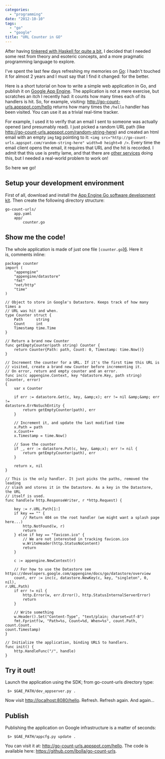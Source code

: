 ```yaml
---
categories:
  - "programming"
date: "2012-10-10"
tags:
  - "go"
  - "google"
title: "URL Counter in GO"
---
```


After having [tinkered with Haskell for quite a bit][1], I decided that I
needed some rest from theory and esoteric concepts, and a more pragmatic
programming language to explore.

I've spent the last few days refreshing my memories on [Go][2]: I hadn't
touched it for almost 2 years and I must say that I find it changed: for the
better.

Here is a short tutorial on how to write a simple web application in Go, and
publish it on [Google App Engine][3]. The application is not a mere exercise,
but scratches an itch I recently had: it counts how many times each of its
handlers is hit. So, for example, visiting:
<http://go-count-urls.appspot.com/hello> returns how many times the `/hello`
handler has been visited. You can use it as a trivial real-time tracker.

For example, I used it to verify that an email I sent to someone was actually
opened (and presumably read). I just picked a random URL path (like
<http://go-count-urls.appspot.com/random-string-here>) and created an html
email with an empty `img` tag pointing to it: `<img
src="http://go-count-urls.appspot.com/random-string-here" width=0 height=0 />`.
Every time the email client opens the email, it requires that URL and the hit
is recorded. I admit that this use is pretty lame, and that there are [other
services][4] doing this, but I needed a real-world problem to work on!

So here we go! 

## Setup your development environment

First of all, download and install the [App Engine Go software development kit][5]. Then create the following directory structure: 
    
    go-count-urls/
        app.yaml
        app/
            counter.go

## Show me the code!

The whole application is made of just one file `[counter.go`][6]. Here it is, comments inline:

    package counter
    import (
        "appengine"
        "appengine/datastore"
        "fmt"
        "net/http"
        "time"
    )
     
    // Object to store in Google's Datastore. Keeps track of how many times a
    // URL was hit and when.
    type Counter struct {
        Path      string
        Count     int
        Timestamp time.Time
    }
     
    // Return a brand new Counter
    func getEmptyCounter(path string) Counter {
        return Counter{Path: path, Count: 0, Timestamp: time.Now()}
    }
     
    // Increment the counter for a URL. If it's the first time this URL is
    // visited, create a brand new Counter before incrementing it.
    // On error, return and empty counter and an error.
    func inc(c appengine.Context, key *datastore.Key, path string) (Counter, error)
    {
        var x Counter
     
        if err := datastore.Get(c, key, &amp;x); err != nil &amp;&amp; err !=
    datastore.ErrNoSuchEntity {
            return getEmptyCounter(path), err
        }
     
        // Increment it, and update the last modified time
        x.Path = path
        x.Count++
        x.Timestamp = time.Now()
     
        // Save the counter
        if _, err := datastore.Put(c, key, &amp;x); err != nil {
            return getEmptyCounter(path), err
        }
     
        return x, nil
    }
     
    // This is the only handler. It just picks the paths, removed the leading
    // slash and stores it in the Datastore. As a key in the Datastore, the URL
    // itself is used.
    func handle(w http.ResponseWriter, r *http.Request) {
     
        key := r.URL.Path[1:]
        if key == "" {
            // Return 404 on the root handler (we might want a splash page here...)
            http.NotFound(w, r)
            return
        } else if key == "favicon.ico" {
            // We are not interested in tracking favicon.ico
            w.WriteHeader(http.StatusNoContent)
            return
        }
     
        c := appengine.NewContext(r)
     
        // For how to use the Datastore see
    https://developers.google.com/appengine/docs/go/datastore/overview
        count, err := inc(c, datastore.NewKey(c, key, "singleton", 0, nil),
    r.URL.Path)
        if err != nil {
            http.Error(w, err.Error(), http.StatusInternalServerError)
            return
        }
     
        // Write something
        w.Header().Set("Content-Type", "text/plain; charset=utf-8")
        fmt.Fprintf(w, "Path=%s, Count=%d, When=%s", count.Path, count.Count,
    count.Timestamp)
    }
     
    // Initialize the application, binding URLS to handlers.
    func init() {
        http.HandleFunc("/", handle)
    }

## Try it out!

Launch the application using the SDK; from go-count-urls directory type: 
    
     $> $GAE_PATH/dev_appserver.py . 

Now visit <http://localhost:8080/hello>. Refresh. Refresh again. And again... 

## Publish

Publishing the application on Google infrastructure is a matter of seconds: 
    
     $> $GAE_PATH/appcfg.py update . 

You can visit it at: <http://go-count-urls.appspot.com/hello>. The code is available here: <https://github.com/lbolla/go-count-urls>.

   [1]: /blog/tag/#haskell
   [2]: http://golang.org/
   [3]: https://developers.google.com/appengine/
   [4]: http://www.spypig.com/
   [5]: https://developers.google.com/appengine/docs/go/gettingstarted/devenvironment
   [6]: https://github.com/lbolla/go-count-urls/blob/master/app/counter.go
